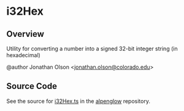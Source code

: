 # i32Hex

## Overview

Utility for converting a number into a signed 32-bit integer string (in hexadecimal)

@author Jonathan Olson &lt;jonathan.olson@colorado.edu&gt;



## Source Code

See the source for [i32Hex.ts](https://github.com/phetsims/alpenglow/blob/main/js/webgpu/compute/i32Hex.ts) in the [alpenglow](https://github.com/phetsims/alpenglow) repository.
